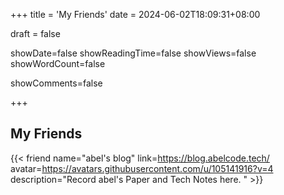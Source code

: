+++
title = 'My Friends'
date = 2024-06-02T18:09:31+08:00

draft = false

showDate=false
showReadingTime=false
showViews=false
showWordCount=false

showComments=false

+++

## My Friends



{{< friend name="abel's blog" link=https://blog.abelcode.tech/ avatar=https://avatars.githubusercontent.com/u/105141916?v=4 description="Record abel's Paper and Tech Notes here. " >}}

